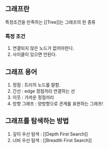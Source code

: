 
## 그래프란 

특정조건을 만족하는 [[Tree]]는 그래프의 한 종류 


### 특정 조건 
1. 연결되지 않은 노드가 없어야한다. 
2. 사이클이 있으면 안된다.

## 그래프 용어
1. 정점 : 트리의 노드를 말함. 
2. 간선 : edge 정점끼리 연결하는 선 
3. 이웃 : 가까운 정점끼리 
4. 방향 그래프 : 양방향으로 관계를 표현하는 그래프! 


## 그래프를 탐색하는 방법 

1. 깊이 우선 탐색 :  [[Depth First Search]]
2. 너비 우선 탐색 : [[Breadth First Search]]




